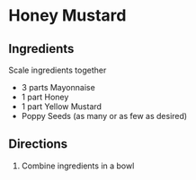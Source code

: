 # Honey Mustard

## Ingredients

Scale ingredients together

* 3 parts Mayonnaise
* 1 part Honey
* 1 part Yellow Mustard
* Poppy Seeds (as many or as few as desired)

## Directions

1. Combine ingredients in a bowl
